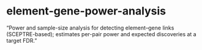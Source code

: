# element-gene-power-analysis
“Power and sample-size analysis for detecting element–gene links (SCEPTRE-based); estimates per-pair power and expected discoveries at a target FDR.”
